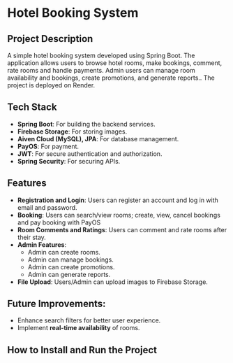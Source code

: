 
# Hotel Booking System

## Project Description
A simple hotel booking system developed using Spring Boot. The application allows users to browse hotel rooms, make bookings, comment, rate rooms and handle payments. Admin users can manage room availability and bookings, create promotions, and generate reports.. The project is deployed on Render.

## Tech Stack
- **Spring Boot**: For building the backend services.
- **Firebase Storage**: For storing images.
- **Aiven Cloud (MySQL), JPA**: For database management.
- **PayOS**: For payment.
- **JWT**: For secure authentication and authorization.
- **Spring Security**: For securing APIs.

## Features
- **Registration and Login**: Users can register an account and log in with email and password.
- **Booking**: Users can search/view  rooms; create, view, cancel bookings and pay booking with PayOS
- **Room Comments and Ratings**: Users can comment and rate rooms after their stay.
- **Admin Features**:
  - Admin can create rooms. 
  - Admin can manage bookings.
  - Admin can create promotions.
  - Admin can generate reports.
- **File Upload**: Users/Admin can upload images to Firebase Storage.

## Future Improvements:
- Enhance search filters for better user experience.
- Implement **real-time availability** of rooms.

## How to Install and Run the Project

